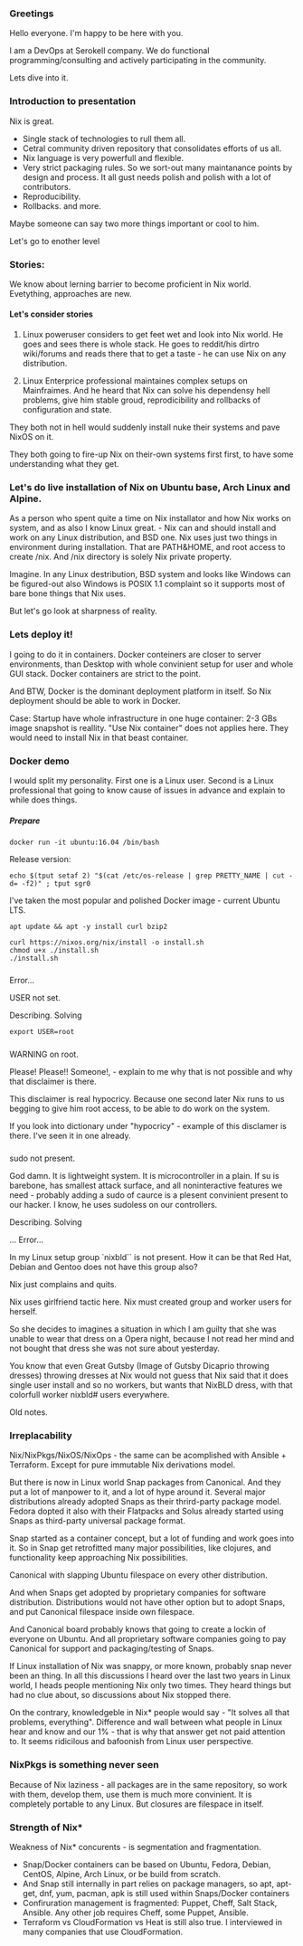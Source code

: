 ### Greetings

Hello everyone. I'm happy to be here with you.

I am a DevOps at Serokell company. We do functional programming/consulting and actively participating in the community.

Lets dive into it.

### Introduction to presentation

Nix is great.
* Single stack of technologies to rull them all.
* Cetral community driven repository that consolidates efforts of us all.
* Nix language is very powerfull and flexible.
* Very strict packaging rules. So we sort-out many maintanance points by design and process. It all gust needs polish and polish with a lot of contributors.
* Reproducibility.
* Rollbacks.
and more.

Maybe someone can say two more things important or cool to him.

Let's go to enother level

### Stories:

We know about lerning barrier to become proficient in Nix world. Evetything, approaches are new.

#### Let's consider stories

1. Linux poweruser considers to get feet wet and look into Nix world. He goes and sees there is whole stack. He goes to reddit/his dirtro wiki/forums and reads there that to get a taste - he can use Nix on any distribution.

2. Linux Enterprice professional maintaines complex setups on Mainfraimes. And he heard that Nix can solve his dependensy hell problems, give him stable groud, reprodicibility and rollbacks of configuration and state. 

They both not in hell would suddenly install nuke their systems and pave NixOS on it.

They both going to fire-up Nix on their-own systems first first, to have some understanding what they get.

### Let's do live installation of Nix on Ubuntu base, Arch Linux and Alpine.

As a person who spent quite a time on Nix installator and how Nix works on system, and as also I know Linux great. - Nix can and should install and work on any Linux distribution, and BSD one. Nix uses just two things in environment during installation. That are PATH&HOME, and root access to create /nix. And /nix directory is solely Nix private property.

Imagine. In any Linux destribution, BSD system and looks like Windows can be figured-out also Windows is POSIX 1.1 complaint so it supports most of bare bone things that Nix uses.

But let's go look at sharpness of reality.

### Lets deploy it!

I going to do it in containers.
Docker conteiners are closer to server environments, than Desktop with whole convinient setup for user and whole GUI stack.
Docker containers are strict to the point.

And BTW, Docker is the dominant deployment platform in itself. So Nix deployment should be able to work in Docker.

Case: Startup have whole infrastructure in one huge container: 2-3 GBs image snapshot is reallity. "Use Nix container" does not applies here. They would need to install Nix in that beast container.

### Docker demo

I would split my personality. First one is a Linux user. Second is a Linux professional that going to know cause of issues in advance and explain to while does things.

##### Prepare

```
docker run -it ubuntu:16.04 /bin/bash
```

Release version:

```
echo $(tput setaf 2) "$(cat /etc/os-release | grep PRETTY_NAME | cut -d= -f2)" ; tput sgr0
```

I've taken the most popular and polished Docker image - current Ubuntu LTS.

```
apt update && apt -y install curl bzip2

curl https://nixos.org/nix/install -o install.sh
chmod u+x ./install.sh
./install.sh
```

#####

Error...

USER not set.

Describing. Solving

```
export USER=root
```

#####


WARNING on root.

Please! Please!! Someone!, - explain to me why that is not possible and why that disclaimer is there.

This disclaimer is real hypocricy. Because one second later Nix runs to us begging to give him root access, to be able to do work on the system.

If you look into dictionary under "hypocricy" - example of this disclamer is there. I've seen it in one already.

#####

sudo not present.

God damn. It is lightweight system. It is microcontroller in a plain. If su is barebone, has smallest attack surface, and all noninteractive features we need - probably adding a sudo of caurce is a plesent convinient present to our hacker. I know, he uses sudoless on our controllers.

Describing. Solving

... Error...

In my Linux setup group `nixbld`` is not present. How it can be that Red Hat, Debian and Gentoo does not have this group also?

Nix just complains and quits.

Nix uses girlfriend tactic here. Nix must created group and worker users for herself.

So she decides to imagines a situation in which I am guilty that she was unable to wear that dress on a Opera night, because I not read her mind and not bought that dress she was not sure about yesterday.

You know that even Great Gutsby (Image of Gutsby Dicaprio throwing dresses) throwing dresses at Nix would not guess that Nix said that it does single user install and so no workers, but wants that NixBLD dress, with that colorfull worker nixbld# users everywhere.



Old notes.
### Irreplacability

Nix/NixPkgs/NixOS/NixOps - the same can be acomplished with Ansible + Terraform.
Except for pure immutable Nix derivations model.

But there is now in Linux world Snap packages from Canonical. And they put a lot of manpower to it, and a lot of hype around it.
Several major distributions already adopted Snaps as their thrird-party package model. Fedora dopted it also with their Flatpacks and Solus already started using Snaps as third-party universal package format.

Snap started as a container concept, but a lot of funding and work goes into it. So in Snap get retrofitted many major possibilities, like clojures, and functionality keep approaching Nix possibilities.

Canonical with slapping Ubuntu filespace on every other distribution.

And when Snaps get adopted by proprietary companies for software distribution.
Distributions would not have other option but to adopt Snaps, and put Canonical filespace inside own filespace.

And Canonical board probably knows that going to create a lockin of everyone on Ubuntu. And all proprietary software companies going to pay Canonical for support and packaging/testing of Snaps.

If Linux installation of Nix was snappy, or more known, probably snap never been an thing. In all this discussions I heard over the last two years in Linux world, I heads people mentioning Nix only two times. They heard things but had no clue about, so discussions about Nix stopped there.

On the contrary, knowledgeble in Nix* people would say - "It solves all that problems, everything". Difference and wall between what people in Linux hear and know and our 1% -  that is why that answer get not paid attention to. It seems ridicilous and bafoonish from Linux user perspective.

### NixPkgs is something never seen

Because of Nix laziness - all packages are in the same repository, so work with them, develop them, use them is much more convinient.
It is completely portable to any Linux. But closures are filespace in itself.

### Strength of Nix*

Weakness of Nix* concurents - is segmentation and fragmentation.
* Snap/Docker containers can be based on Ubuntu, Fedora, Debian, CentOS, Alpine, Arch Linux, or be build from scratch.
* And Snap still internally in part relies on package managers, so apt, apt-get, dnf, yum, pacman, apk is still used within Snaps/Docker containers
* Confiruration management is fragmented: Puppet, Cheff, Salt Stack, Ansible. Any other job requires Cheff, some Puppet, Ansible.
* Terraform vs CloudFormation vs Heat is still also true. I interviewed in many companies that use CloudFormation.

